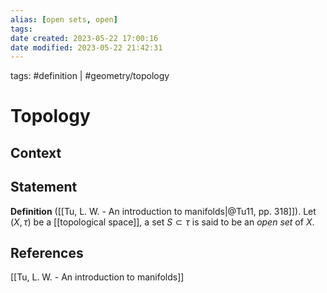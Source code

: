 ```yaml
---
alias: [open sets, open]
tags: 
date created: 2023-05-22 17:00:16
date modified: 2023-05-22 21:42:31
---
```


tags: #definition | #geometry/topology

# Topology

## Context

## Statement

**Definition** ([[Tu, L. W. - An introduction to manifolds|@Tu11, pp. 318]]). Let $(X,\tau)$ be a [[topological space]], a set $S\subset\tau$ is said to be an _open set_ of $X$.

## References

[[Tu, L. W. - An introduction to manifolds]]